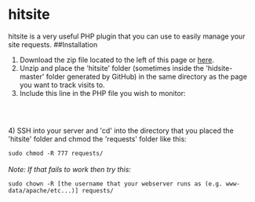 hitsite
=======
hitsite is a very useful PHP plugin that you can use to easily manage your site requests.
##Installation
1) Download the zip file located to the left of this page or [here](https://github.com/wlangford/hitsite/archive/master.zip).<br>
2) Unzip and place the 'hitsite' folder (sometimes inside the 'hidsite-master' folder generated by GitHub) in the same directory as the page you want to track visits to.<br>
3) Include this line in the PHP file you wish to monitor:<br>
<code>
<?php
require_once('hitsite/hitsite.php');
?>
</code><br>
4) SSH into your server and 'cd' into the directory that you placed the 'hitsite' folder and chmod the 'requests' folder like this:<br>
<code>
sudo chmod -R 777 requests/
</code> <br>
<i>Note: If that fails to work then try this: </i><br>
<code>
sudo chown -R [the username that your webserver runs as (e.g. www-data/apache/etc...)] requests/
</code> 
